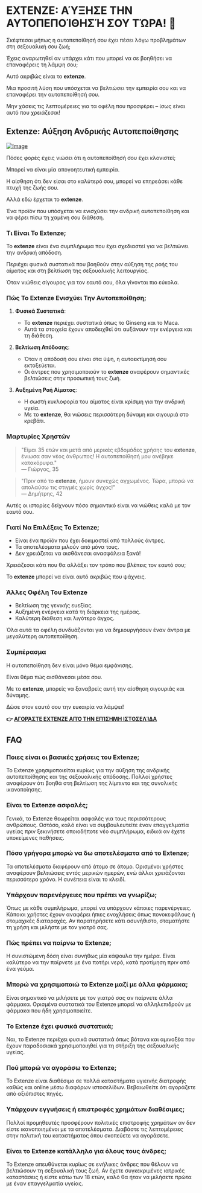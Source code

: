 # EXTENZE: ΑΎΞΗΣΕ ΤΗΝ ΑΥΤΟΠΕΠΟΊΘΗΣΉ ΣΟΥ ΤΏΡΑ! 💪

Σκέφτεσαι μήπως η αυτοπεποίθησή σου έχει πέσει λόγω προβλημάτων στη σεξουαλική σου ζωή; 

Έχεις αναρωτηθεί αν υπάρχει κάτι που μπορεί να σε βοηθήσει να επαναφέρεις τη λάμψη σου;

Αυτό ακριβώς είναι το **extenze**. 

Μια προσιτή λύση που υπόσχεται να βελτιώσει την εμπειρία σου και να επαναφέρει την αυτοπεποίθησή σου. 

Μην χάσεις τις λεπτομέρειες για τα οφέλη που προσφέρει – ίσως είναι αυτό που χρειάζεσαι!

## Extenze: Αύξηση Ανδρικής Αυτοπεποίθησης

[![Image](https://www2.sellhealth.com/2/extenze_01_600x400.jpg)](https://gchaffi.com/ZbFLWCLA)

Πόσες φορές έχεις νιώσει ότι η αυτοπεποίθησή σου έχει κλονιστεί; 

Μπορεί να είναι μία απογοητευτική εμπειρία. 

Η αίσθηση ότι δεν είσαι στο καλύτερό σου, μπορεί να επηρεάσει κάθε πτυχή της ζωής σου.

Αλλά εδώ έρχεται το **extenze**. 

Ένα προϊόν που υπόσχεται να ενισχύσει την ανδρική αυτοπεποίθηση και να φέρει πίσω τη χαμένη σου διάθεση.

### Τι Είναι Το Extenze;

Το **extenze** είναι ένα συμπλήρωμα που έχει σχεδιαστεί για να βελτιώνει την ανδρική απόδοση. 

Περιέχει φυσικά συστατικά που βοηθούν στην αύξηση της ροής του αίματος και στη βελτίωση της σεξουαλικής λειτουργίας.

Όταν νιώθεις σίγουρος για τον εαυτό σου, όλα γίνονται πιο εύκολα.

### Πώς Το Extenze Ενισχύει Την Αυτοπεποίθηση;

1. **Φυσικά Συστατικά**: 
   - Το **extenze** περιέχει συστατικά όπως το Ginseng και το Maca.
   - Αυτά τα στοιχεία έχουν αποδειχθεί ότι αυξάνουν την ενέργεια και τη διάθεση.

2. **Βελτίωση Απόδοσης**:
   - Όταν η απόδοσή σου είναι στα ύψη, η αυτοεκτίμησή σου εκτοξεύεται.
   - Οι άντρες που χρησιμοποιούν το **extenze** αναφέρουν σημαντικές βελτιώσεις στην προσωπική τους ζωή.

3. **Αυξημένη Ροή Αίματος**:
   - Η σωστή κυκλοφορία του αίματος είναι κρίσιμη για την ανδρική υγεία.
   - Με το **extenze**, θα νιώσεις περισσότερη δύναμη και σιγουριά στο κρεβάτι.

### Μαρτυρίες Χρηστών

> "Είμαι 35 ετών και μετά από μερικές εβδομάδες χρήσης του **extenze**, ένιωσα σαν νέος άνθρωπος! Η αυτοπεποίθησή μου ανέβηκε κατακόρυφα."  
> — Γιώργος, 35

> "Πριν από το **extenze**, ήμουν συνεχώς αγχωμένος. Τώρα, μπορώ να απολαύσω τις στιγμές χωρίς άγχος!"  
> — Δημήτρης, 42

Αυτές οι ιστορίες δείχνουν πόσο σημαντικό είναι να νιώθεις καλά με τον εαυτό σου.

### Γιατί Να Επιλέξεις Το Extenze;

- Είναι ένα προϊόν που έχει δοκιμαστεί από πολλούς άντρες.
- Τα αποτελέσματα μιλούν από μόνα τους.
- Δεν χρειάζεται να αισθάνεσαι ανασφάλεια ξανά!

Χρειάζεσαι κάτι που θα αλλάξει τον τρόπο που βλέπεις τον εαυτό σου; 

Το **extenze** μπορεί να είναι αυτό ακριβώς που ψάχνεις.

### Άλλες Οφέλη Του Extenze

- Βελτίωση της γενικής ευεξίας.
- Αυξημένη ενέργεια κατά τη διάρκεια της ημέρας.
- Καλύτερη διάθεση και λιγότερο άγχος.

Όλα αυτά τα οφέλη συνδυάζονται για να δημιουργήσουν έναν άντρα με μεγαλύτερη αυτοπεποίθηση. 

### Συμπέρασμα

Η αυτοπεποίθηση δεν είναι μόνο θέμα εμφάνισης. 

Είναι θέμα πώς αισθάνεσαι μέσα σου. 

Με το **extenze**, μπορείς να ξαναβρείς αυτή την αίσθηση σιγουριάς και δύναμης.

Δώσε στον εαυτό σου την ευκαιρία να λάμψει!



**👉 [ΑΓΟΡΆΣΤΕ EXTENZE ΑΠΌ ΤΗΝ ΕΠΊΣΗΜΗ ΙΣΤΟΣΕΛΊΔΑ](https://gchaffi.com/ZbFLWCLA)**

## FAQ

### Ποιες είναι οι βασικές χρήσεις του Extenze;
Το Extenze χρησιμοποιείται κυρίως για την αύξηση της ανδρικής αυτοπεποίθησης και της σεξουαλικής απόδοσης. Πολλοί χρήστες αναφέρουν ότι βοηθά στη βελτίωση της λίμπιντο και της συνολικής ικανοποίησης.

### Είναι το Extenze ασφαλές;
Γενικά, το Extenze θεωρείται ασφαλές για τους περισσότερους ανθρώπους. Ωστόσο, καλό είναι να συμβουλευτείτε έναν επαγγελματία υγείας πριν ξεκινήσετε οποιοδήποτε νέο συμπλήρωμα, ειδικά αν έχετε υποκείμενες παθήσεις.

### Πόσο γρήγορα μπορώ να δω αποτελέσματα από το Extenze;
Τα αποτελέσματα διαφέρουν από άτομο σε άτομο. Ορισμένοι χρήστες αναφέρουν βελτιώσεις εντός μερικών ημερών, ενώ άλλοι χρειάζονται περισσότερο χρόνο. Η συνέπεια είναι το κλειδί.

### Υπάρχουν παρενέργειες που πρέπει να γνωρίζω;
Όπως με κάθε συμπλήρωμα, μπορεί να υπάρχουν κάποιες παρενέργειες. Κάποιοι χρήστες έχουν αναφέρει ήπιες ενοχλήσεις όπως πονοκεφάλους ή στομαχικές διαταραχές. Αν παρατηρήσετε κάτι ασυνήθιστο, σταματήστε τη χρήση και μιλήστε με τον γιατρό σας.

### Πώς πρέπει να παίρνω το Extenze;
Η συνιστώμενη δόση είναι συνήθως μία κάψουλα την ημέρα. Είναι καλύτερο να την παίρνετε με ένα ποτήρι νερό, κατά προτίμηση πριν από ένα γεύμα.

### Μπορώ να χρησιμοποιώ το Extenze μαζί με άλλα φάρμακα;
Είναι σημαντικό να μιλήσετε με τον γιατρό σας αν παίρνετε άλλα φάρμακα. Ορισμένα συστατικά του Extenze μπορεί να αλληλεπιδρούν με φάρμακα που ήδη χρησιμοποιείτε.

### Το Extenze έχει φυσικά συστατικά;
Ναι, το Extenze περιέχει φυσικά συστατικά όπως βότανα και αμινοξέα που έχουν παραδοσιακά χρησιμοποιηθεί για τη στήριξη της σεξουαλικής υγείας.

### Πού μπορώ να αγοράσω το Extenze;
Το Extenze είναι διαθέσιμο σε πολλά καταστήματα υγιεινής διατροφής καθώς και online μέσω διαφόρων ιστοσελίδων. Βεβαιωθείτε ότι αγοράζετε από αξιόπιστες πηγές.

### Υπάρχουν εγγυήσεις ή επιστροφές χρημάτων διαθέσιμες;
Πολλοί προμηθευτές προσφέρουν πολιτικές επιστροφής χρημάτων αν δεν είστε ικανοποιημένοι με τα αποτελέσματα. Διαβάστε τις λεπτομέρειες στην πολιτική του καταστήματος όπου σκοπεύετε να αγοράσετε.

### Είναι το Extenze κατάλληλο για όλους τους άνδρες;
Το Extenze απευθύνεται κυρίως σε ενήλικες άνδρες που θέλουν να βελτιώσουν τη σεξουαλική τους ζωή. Αν έχετε συγκεκριμένες ιατρικές καταστάσεις ή είστε κάτω των 18 ετών, καλό θα ήταν να μιλήσετε πρώτα με έναν επαγγελματία υγείας.